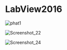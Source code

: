 # LabView2016

![phat1](https://user-images.githubusercontent.com/72851391/95957472-6e6b8700-0e08-11eb-9242-c6a1601c35dc.png)

![Screenshot_22](https://user-images.githubusercontent.com/72851391/95957757-c99d7980-0e08-11eb-8d7a-6e0909fee68d.png)

![Screenshot_24](https://user-images.githubusercontent.com/72851391/95958033-357fe200-0e09-11eb-8447-434bdb61646e.png)


